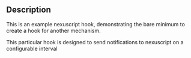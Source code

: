 ## Description

This is an example nexuscript hook, demonstrating the bare minimum to create a hook for another mechanism.

This particular hook is designed to send notifications to nexuscript on a configurable interval
